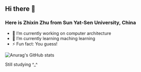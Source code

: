 ## Hi there 👋
### Here is Zhixin Zhu from Sun Yat-Sen University, China
- 🔭 I’m currently working on computer architecture
- 🌱 I’m currently learning maching learning
- ⚡ Fun fact: You guess!

![Anurag's GitHub stats](https://github-readme-stats.vercel.app/api?username=Cynthia532&show_icons=true&theme=radical)

Still studying ^_^

<!--
**Cynthia532/Cynthia532** is a ✨ _special_ ✨ repository because its `README.md` (this file) appears on your GitHub profile.

Here are some ideas to get you started:

- 🔭 I’m currently working on ...
- 🌱 I’m currently learning ...
- 👯 I’m looking to collaborate on ...
- 🤔 I’m looking for help with ...
- 💬 Ask me about ...
- 📫 How to reach me: ...
- 😄 Pronouns: ...
- ⚡ Fun fact: ...
-->
